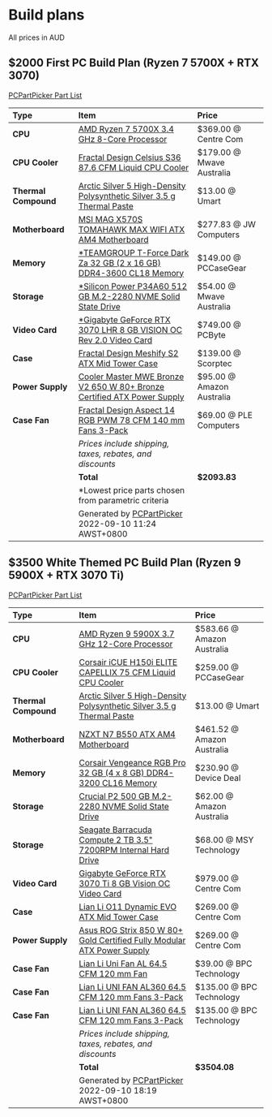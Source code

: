 # Build plans
All prices in AUD

## $2000 First PC Build Plan (Ryzen 7 5700X + RTX 3070)
[PCPartPicker Part List](https://au.pcpartpicker.com/list/y9DqW4)

| Type                 | Item                                                                                                                                                                                                           | Price                     |
|:-------------------- |:-------------------------------------------------------------------------------------------------------------------------------------------------------------------------------------------------------------- |:------------------------- |
| **CPU**              | [AMD Ryzen 7 5700X 3.4 GHz 8-Core Processor](https://au.pcpartpicker.com/product/JmhFf7/amd-ryzen-7-5700x-34-ghz-8-core-processor-100-100000926wof)                                                            | $369.00 @ Centre Com      |
| **CPU Cooler**       | [Fractal Design Celsius S36 87.6 CFM Liquid CPU Cooler](https://au.pcpartpicker.com/product/NMtWGX/fractal-design-celsius-s36-876-cfm-liquid-cpu-cooler-fd-wcu-celsius-s36-bk)                                 | $179.00 @ Mwave Australia |
| **Thermal Compound** | [Arctic Silver 5 High-Density Polysynthetic Silver 3.5 g Thermal Paste](https://au.pcpartpicker.com/product/6RrG3C/arctic-silver-thermal-paste-as535g)                                                         | $13.00 @ Umart            |
| **Motherboard**      | [MSI MAG X570S TOMAHAWK MAX WIFI ATX AM4 Motherboard](https://au.pcpartpicker.com/product/9BGbt6/msi-mag-x570s-tomahawk-max-wifi-atx-am4-motherboard-mag-x570s-tomahawk-max-wifi)                              | $277.83 @ JW Computers    |
| **Memory**           | [\*TEAMGROUP T-Force Dark Za 32 GB (2 x 16 GB) DDR4-3600 CL18 Memory](https://au.pcpartpicker.com/product/sfxbt6/teamgroup-t-force-dark-za-32-gb-2-x-16-gb-ddr4-3600-cl18-memory-tdzad432g3600hc18jdc01)       | $149.00 @ PCCaseGear      |
| **Storage**          | [\*Silicon Power P34A60 512 GB M.2-2280 NVME Solid State Drive](https://au.pcpartpicker.com/product/94gQzy/silicon-power-p34a60-512-gb-m2-2280-nvme-solid-state-drive-sp512gbp34a60m28)                        | $54.00 @ Mwave Australia  |
| **Video Card**       | [\*Gigabyte GeForce RTX 3070 LHR 8 GB VISION OC Rev 2.0 Video Card](https://au.pcpartpicker.com/product/8ZH7YJ/gigabyte-geforce-rtx-3070-lhr-8-gb-vision-oc-rev-20-video-card-gv-n3070vision-oc-8gd-rev-20)    | $749.00 @ PCByte          |
| **Case**             | [Fractal Design Meshify S2 ATX Mid Tower Case](https://au.pcpartpicker.com/product/mMkj4D/fractal-design-meshify-s2-black-tg-atx-mid-tower-case-fd-ca-mesh-s2-bko-tgl)                                         | $139.00 @ Scorptec        |
| **Power Supply**     | [Cooler Master MWE Bronze V2 650 W 80+ Bronze Certified ATX Power Supply](https://au.pcpartpicker.com/product/qJpmP6/cooler-master-mwe-bronze-v2-650-w-80-bronze-certified-atx-power-supply-mpe-6501-acaab-us) | $95.00 @ Amazon Australia |
| **Case Fan**         | [Fractal Design Aspect 14 RGB PWM 78 CFM 140 mm Fans 3-Pack](https://au.pcpartpicker.com/product/zc4Ycf/fractal-design-aspect-14-rgb-pwm-78-cfm-140-mm-fans-3-pack-fd-f-as1-1407)                              | $69.00 @ PLE Computers    |
|                      | *Prices include shipping, taxes, rebates, and discounts*                                                                                                                                                       |                           |
|                      | **Total**                                                                                                                                                                                                      | **$2093.83**              |
|                      | \*Lowest price parts chosen from parametric criteria                                                                                                                                                           |                           |
|                      | Generated by [PCPartPicker](https://pcpartpicker.com) 2022-09-10 11:24 AWST+0800                                                                                                                               |                           |

## $3500 White Themed PC Build Plan (Ryzen 9 5900X + RTX 3070 Ti)
[PCPartPicker Part List](https://au.pcpartpicker.com/list/JDLsjZ)

| Type                 | Item                                                                                                                                                                                                            | Price                      |
|:-------------------- |:--------------------------------------------------------------------------------------------------------------------------------------------------------------------------------------------------------------- |:-------------------------- |
| **CPU**              | [AMD Ryzen 9 5900X 3.7 GHz 12-Core Processor](https://au.pcpartpicker.com/product/KwLwrH/amd-ryzen-9-5900x-37-ghz-12-core-processor-100-100000061wof)                                                           | $583.66 @ Amazon Australia |
| **CPU Cooler**       | [Corsair iCUE H150i ELITE CAPELLIX 75 CFM Liquid CPU Cooler](https://au.pcpartpicker.com/product/7PxRsY/corsair-icue-h150i-elite-capellix-75-cfm-liquid-cpu-cooler-cw-9060051-ww)                               | $259.00 @ PCCaseGear       |
| **Thermal Compound** | [Arctic Silver 5 High-Density Polysynthetic Silver 3.5 g Thermal Paste](https://au.pcpartpicker.com/product/6RrG3C/arctic-silver-thermal-paste-as535g)                                                          | $13.00 @ Umart             |
| **Motherboard**      | [NZXT N7 B550 ATX AM4 Motherboard](https://au.pcpartpicker.com/product/KnLFf7/nzxt-n7-b550-atx-am4-motherboard-n7-b55xt-w1)                                                                                     | $461.52 @ Amazon Australia |
| **Memory**           | [Corsair Vengeance RGB Pro 32 GB (4 x 8 GB) DDR4-3200 CL16 Memory](https://au.pcpartpicker.com/product/vZrmP6/corsair-vengeance-rgb-pro-32gb-4-x-8gb-ddr4-3200-memory-cmw32gx4m4c3200c16w)                      | $230.90 @ Device Deal      |
| **Storage**          | [Crucial P2 500 GB M.2-2280 NVME Solid State Drive](https://au.pcpartpicker.com/product/G9XYcf/crucial-p2-500-gb-m2-2280-nvme-solid-state-drive-ct500p2ssd8)                                                    | $62.00 @ Amazon Australia  |
| **Storage**          | [Seagate Barracuda Compute 2 TB 3.5" 7200RPM Internal Hard Drive](https://au.pcpartpicker.com/product/mwrYcf/seagate-barracuda-computer-2-tb-35-7200rpm-internal-hard-drive-st2000dm008)                        | $68.00 @ MSY Technology    |
| **Video Card**       | [Gigabyte GeForce RTX 3070 Ti 8 GB Vision OC Video Card](https://au.pcpartpicker.com/product/MR4Ycf/gigabyte-geforce-rtx-3070-ti-8-gb-vision-oc-video-card-gv-n307tvision-oc-8gd)                               | $979.00 @ Centre Com       |
| **Case**             | [Lian Li O11 Dynamic EVO ATX Mid Tower Case](https://au.pcpartpicker.com/product/4cPQzy/lian-li-o11-dynamic-evo-atx-mid-tower-case-pc-o11dew)                                                                   | $269.00 @ Centre Com       |
| **Power Supply**     | [Asus ROG Strix 850 W 80+ Gold Certified Fully Modular ATX Power Supply](https://au.pcpartpicker.com/product/MGzFf7/asus-rog-strix-850-w-80-gold-certified-fully-modular-atx-power-supply-rog-strix-850g-white) | $269.00 @ Centre Com       |
| **Case Fan**         | [Lian Li Uni Fan AL 64.5 CFM 120 mm Fan](https://au.pcpartpicker.com/product/4tQcCJ/lian-li-uni-fan-al-645-cfm-120-mm-fan-uf-al120-1w)                                                                          | $39.00 @ BPC Technology    |
| **Case Fan**         | [Lian Li UNI FAN AL360 64.5 CFM 120 mm Fans 3-Pack](https://au.pcpartpicker.com/product/fMwypg/lian-li-uni-fan-al360-645-cfm-120-mm-fans-3-pack-uf-al120-3w)                                                    | $135.00 @ BPC Technology   |
| **Case Fan**         | [Lian Li UNI FAN AL360 64.5 CFM 120 mm Fans 3-Pack](https://au.pcpartpicker.com/product/fMwypg/lian-li-uni-fan-al360-645-cfm-120-mm-fans-3-pack-uf-al120-3w)                                                    | $135.00 @ BPC Technology   |
|                      | *Prices include shipping, taxes, rebates, and discounts*                                                                                                                                                        |                            |
|                      | **Total**                                                                                                                                                                                                       | **$3504.08**               |
|                      | Generated by [PCPartPicker](https://pcpartpicker.com) 2022-09-10 18:19 AWST+0800                                                                                                                                |                            |
